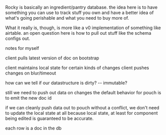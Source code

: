 Rocky is basically an ingredient/pantry database. the idea here is to have something you can use to track stuff you own and have a better idea of what's going perishable and what you need to buy more of.

What it really is, though, is more like a v0 implementation of something like airtable. an open question here is how to pull out stuff like the schema configs out. 


notes for myself

client pulls latest version of doc on bootstrap

client maintains local state for certain kinds of changes
client pushes changes on blur/timeout

how can we tell if our datastructure is dirty?
-- immutable?

still we need to push out data on changes
the default behavior for pouch is to emit the new doc id

if we can cleanly push data out to pouch without a conflict, we don't need to update the local state at all because local state, at least for component being edited is guaranteed to be accurate.

each row is a doc in the db

